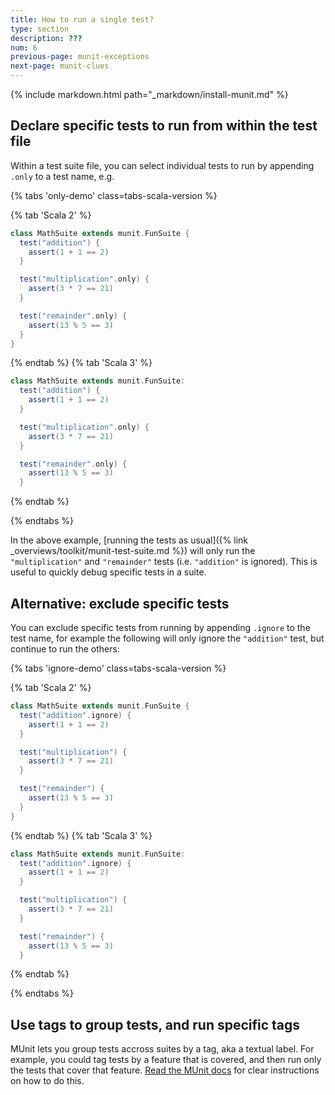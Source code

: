 ```yaml
---
title: How to run a single test?
type: section
description: ???
num: 6
previous-page: munit-exceptions
next-page: munit-clues
---
```


{% include markdown.html path="_markdown/install-munit.md" %}

## Declare specific tests to run from within the test file

Within a test suite file, you can select individual tests to run by appending `.only` to a test name, e.g.

{% tabs 'only-demo' class=tabs-scala-version %}

{% tab 'Scala 2' %}
```scala
class MathSuite extends munit.FunSuite {
  test("addition") {
    assert(1 + 1 == 2)
  }

  test("multiplication".only) {
    assert(3 * 7 == 21)
  }

  test("remainder".only) {
    assert(13 % 5 == 3)
  }
}
```
{% endtab %}
{% tab 'Scala 3' %}
```scala
class MathSuite extends munit.FunSuite:
  test("addition") {
    assert(1 + 1 == 2)
  }

  test("multiplication".only) {
    assert(3 * 7 == 21)
  }

  test("remainder".only) {
    assert(13 % 5 == 3)
  }
```
{% endtab %}

{% endtabs %}

In the above example, [running the tests as usual]({% link _overviews/toolkit/munit-test-suite.md %}) will only run the `"multiplication"` and `"remainder"` tests (i.e. `"addition"` is ignored). This is useful to quickly debug specific tests in a suite.

## Alternative: exclude specific tests

You can exclude specific tests from running by appending `.ignore` to the test name, for example the following will only ignore the `"addition"` test, but continue to run the others:

{% tabs 'ignore-demo' class=tabs-scala-version %}

{% tab 'Scala 2' %}
```scala
class MathSuite extends munit.FunSuite {
  test("addition".ignore) {
    assert(1 + 1 == 2)
  }

  test("multiplication") {
    assert(3 * 7 == 21)
  }

  test("remainder") {
    assert(13 % 5 == 3)
  }
}
```
{% endtab %}
{% tab 'Scala 3' %}
```scala
class MathSuite extends munit.FunSuite:
  test("addition".ignore) {
    assert(1 + 1 == 2)
  }

  test("multiplication") {
    assert(3 * 7 == 21)
  }

  test("remainder") {
    assert(13 % 5 == 3)
  }
```
{% endtab %}

{% endtabs %}

## Use tags to group tests, and run specific tags

MUnit lets you group tests accross suites by a tag, aka a textual label. For example, you could tag tests by a feature that is covered, and then run only the tests that cover that feature. [Read the MUnit docs][munit-tags] for clear instructions on how to do this.

[munit-tags]: https://scalameta.org/munit/docs/filtering.html#include-and-exclude-tests-based-on-tags
